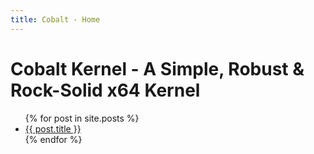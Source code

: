 ```yaml
---
title: Cobalt - Home
---
```




# Cobalt Kernel - A Simple, Robust & Rock-Solid x64 Kernel
<ul>
  {% for post in site.posts %}
    <li>
      <a href="{{ post.url }}">{{ post.title }}</a>
    </li>
  {% endfor %}
</ul>
